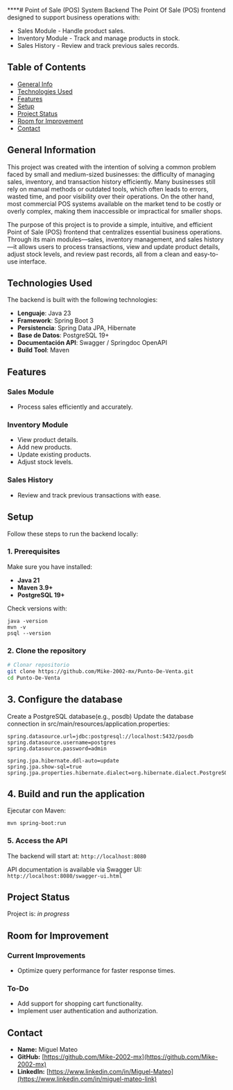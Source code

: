 ****# Point of Sale (POS) System Backend
The Point Of Sale (POS) frontend designed to support business operations with:
- Sales Module - Handle product sales.
- Inventory Module - Track and manage products in stock.
- Sales History - Review and track previous sales records.

## Table of Contents
* [General Info](#general-information)
* [Technologies Used](#technologies-used)
* [Features](#features)
* [Setup](#setup)
* [Project Status](#project-status)
* [Room for Improvement](#room-for-improvement)
* [Contact](#contact)

## General Information
This project was created with the intention of solving a common problem faced by small and medium-sized businesses: the difficulty of managing sales, inventory, and transaction history efficiently. Many businesses still rely on manual methods or outdated tools, which often leads to errors, wasted time, and poor visibility over their operations. On the other hand, most commercial POS systems available on the market tend to be costly or overly complex, making them inaccessible or impractical for smaller shops.

The purpose of this project is to provide a simple, intuitive, and efficient Point of Sale (POS) frontend that centralizes essential business operations. Through its main modules—sales, inventory management, and sales history—it allows users to process transactions, view and update product details, adjust stock levels, and review past records, all from a clean and easy-to-use interface.

## Technologies Used
The backend is built with the following technologies:

- **Lenguaje**: Java 23 
- **Framework**: Spring Boot 3  
- **Persistencia**: Spring Data JPA, Hibernate  
- **Base de Datos**: PostgreSQL 19+  
- **Documentación API**: Swagger / Springdoc OpenAPI  
- **Build Tool**: Maven  

## Features
### Sales Module
- Process sales efficiently and accurately.
### Inventory Module
- View product details.
- Add new products.
- Update existing products.
- Adjust stock levels.
### Sales History
- Review and track previous transactions with ease.

## Setup
Follow these steps to run the backend locally:

### 1. Prerequisites
Make sure you have installed:  
- **Java 21**  
- **Maven 3.9+**  
- **PostgreSQL 19+**  

Check versions with:  
```
java -version
mvn -v
psql --version
```

### 2. Clone the repository

```bash
# Clonar repositorio
git clone https://github.com/Mike-2002-mx/Punto-De-Venta.git
cd Punto-De-Venta
```

## 3. Configure the database

Create a PostgreSQL database(e.g., posdb)
Update the database connection in src/main/resources/application.properties:

```properties
spring.datasource.url=jdbc:postgresql://localhost:5432/posdb
spring.datasource.username=postgres
spring.datasource.password=admin

spring.jpa.hibernate.ddl-auto=update
spring.jpa.show-sql=true
spring.jpa.properties.hibernate.dialect=org.hibernate.dialect.PostgreSQLDialect
```

## 4. Build and run the application

Ejecutar con Maven:
```
mvn spring-boot:run
```

### 5. Access the API

The backend will start at: `http://localhost:8080`

API documentation is available via Swagger UI: 
`http://localhost:8080/swagger-ui.html`


## Project Status
Project is: _in progress_ 

## Room for Improvement

### Current Improvements
- Optimize query performance for faster response times. 

### To-Do
- Add support for shopping cart functionality.  
- Implement user authentication and authorization.  

## Contact

- **Name:** Miguel Mateo 
- **GitHub:** [https://github.com/Mike-2002-mx](https://github.com/Mike-2002-mx)  
- **LinkedIn:** [https://www.linkedin.com/in/Miguel-Mateo](https://www.linkedin.com/in/miguel-mateo-link)


